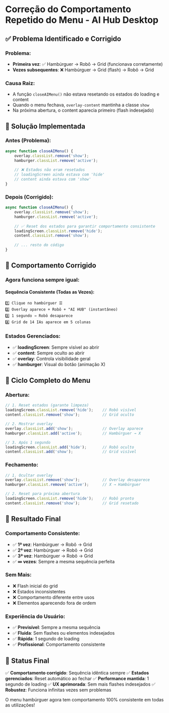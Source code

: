 # Correção do Comportamento Repetido do Menu - AI Hub Desktop

## ✅ Problema Identificado e Corrigido

### **Problema:**
- **Primeira vez**: ✅ Hambúrguer → Robô → Grid (funcionava corretamente)
- **Vezes subsequentes**: ❌ Hambúrguer → Grid (flash) → Robô → Grid

### **Causa Raiz:**
- A função `closeAIMenu()` não estava resetando os estados do loading e content
- Quando o menu fechava, `overlay-content` mantinha a classe `show`
- Na próxima abertura, o content aparecia primeiro (flash indesejado)

## 🔧 Solução Implementada

### **Antes (Problema):**
```javascript
async function closeAIMenu() {
    overlay.classList.remove('show');
    hamburger.classList.remove('active');
    
    // ❌ Estados não eram resetados
    // loadingScreen ainda estava com 'hide'
    // content ainda estava com 'show'
}
```

### **Depois (Corrigido):**
```javascript
async function closeAIMenu() {
    overlay.classList.remove('show');
    hamburger.classList.remove('active');
    
    // ✅ Reset dos estados para garantir comportamento consistente
    loadingScreen.classList.remove('hide');
    content.classList.remove('show');
    
    // ... resto do código
}
```

## 🎯 Comportamento Corrigido

### **Agora funciona sempre igual:**

#### **Sequência Consistente (Todas as Vezes):**
```
1️⃣ Clique no hambúrguer ☰
2️⃣ Overlay aparece + Robô + "AI HUB" (instantâneo)
3️⃣ 1 segundo → Robô desaparece
4️⃣ Grid de 14 IAs aparece em 5 colunas
```

### **Estados Gerenciados:**
- ✅ **loadingScreen**: Sempre visível ao abrir
- ✅ **content**: Sempre oculto ao abrir
- ✅ **overlay**: Controla visibilidade geral
- ✅ **hamburger**: Visual do botão (animação X)

## 🔄 Ciclo Completo do Menu

### **Abertura:**
```javascript
// 1. Reset estados (garante limpeza)
loadingScreen.classList.remove('hide');    // Robô visível
content.classList.remove('show');          // Grid oculto

// 2. Mostrar overlay
overlay.classList.add('show');             // Overlay aparece
hamburger.classList.add('active');         // Hambúrguer → X

// 3. Após 1 segundo
loadingScreen.classList.add('hide');       // Robô oculto
content.classList.add('show');             // Grid visível
```

### **Fechamento:**
```javascript
// 1. Ocultar overlay
overlay.classList.remove('show');          // Overlay desaparece
hamburger.classList.remove('active');      // X → Hambúrguer

// 2. Reset para próxima abertura
loadingScreen.classList.remove('hide');    // Robô pronto
content.classList.remove('show');          // Grid resetado
```

## 🚀 Resultado Final

### **Comportamento Consistente:**
- ✅ **1ª vez**: Hambúrguer → Robô → Grid
- ✅ **2ª vez**: Hambúrguer → Robô → Grid  
- ✅ **3ª vez**: Hambúrguer → Robô → Grid
- ✅ **∞ vezes**: Sempre a mesma sequência perfeita

### **Sem Mais:**
- ❌ Flash inicial do grid
- ❌ Estados inconsistentes
- ❌ Comportamento diferente entre usos
- ❌ Elementos aparecendo fora de ordem

### **Experiência do Usuário:**
- ✅ **Previsível**: Sempre a mesma sequência
- ✅ **Fluida**: Sem flashes ou elementos indesejados
- ✅ **Rápida**: 1 segundo de loading
- ✅ **Profissional**: Comportamento consistente

## 📱 Status Final

✅ **Comportamento corrigido**: Sequência idêntica sempre
✅ **Estados gerenciados**: Reset automático ao fechar
✅ **Performance mantida**: 1 segundo de loading
✅ **UX aprimorada**: Sem mais flashes indesejados
✅ **Robustez**: Funciona infinitas vezes sem problemas

O menu hambúrguer agora tem comportamento 100% consistente em todas as utilizações!
